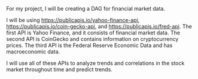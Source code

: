 For my project, I will be creating a DAG for financial market data. 

I will be using https://publicapis.io/yahoo-finance-api, https://publicapis.io/coin-gecko-api, and https://publicapis.io/fred-api.
The first API is Yahoo Finance, and it consists of financial market data. 
The second API is CoinGecko and contains information on cryptocurrency prices.
The third API is the Federal Reserve Economic Data and has macroeconomic data. 

I will use all of these APIs to analyze trends and correlations in the stock market throughout time and predict trends. 